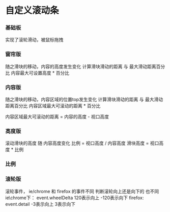 # 自定义滚动条

### 基础板
实现了滚轮滑动，被鼠标拖拽


### 窗帘版
随之滑块的移动，内容的高度发生变化
计算滑块滑动的距离 与 最大滑动距离百分比
内容最大可设置高度 * 百分比


### 内容版
随之滑块的移动，内容区域的位置top发生变化
计算滑块滑动的距离 与 最大滑动距离百分比
内容区域最大可滚动的距离 * 百分比

内容区域最大可滚动的距离 = 内容的高度 - 视口高度


### 高度版
滚动滑块的高度 随 内容高度变化
比例 = 视口高度 / 内容高度
滑块高度 = 视口高度 * 比例


### 比例



### 滚轮版
滚轮事件， ie/chrome 和 firefox 的事件不同
判断滚轮向上还是向下的 也不同
ie\chrome下： event.wheelDelta  120表示向上  -120表示向下
firefox: event.detail   -3表示向上  3表示向下
